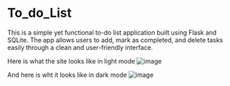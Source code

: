 # To_do_List
This is a simple yet functional to-do list application built using Flask and SQLite. The app allows users to add, mark as completed, and delete tasks easily through a clean and user-friendly interface.

Here is what the site looks like in light mode
![image](https://github.com/user-attachments/assets/3fef20cb-ec9f-435c-90e6-f461b758017a)

And here is wht it looks like in dark mode 
![image](https://github.com/user-attachments/assets/a354d35f-887f-4ec9-bad9-ce9a12fac67a)
